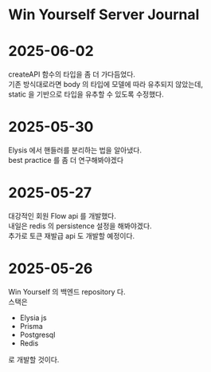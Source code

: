 # Win Yourself Server Journal

# 2025-06-02

createAPI 함수의 타입을 좀 더 가다듬었다.<br>
기존 방식대로라면 body 의 타입에 모델에 따라 유추되지 않았는데,<br>
static 을 기반으로 타입을 유추할 수 있도록 수정했다.

# 2025-05-30

Elysis 에서 핸들러를 분리하는 법을 알아냈다.<br>
best practice 를 좀 더 연구해봐야겠다

# 2025-05-27

대강적인 회원 Flow api 를 개발했다.<br>
내일은 redis 의 persistence 설정을 해봐야겠다. <br>
추가로 토큰 재발급 api 도 개발할 예정이다.

# 2025-05-26

Win Yourself 의 백엔드 repository 다.<br>
스택은

- Elysia js
- Prisma
- Postgresql
- Redis

로 개발할 것이다.
